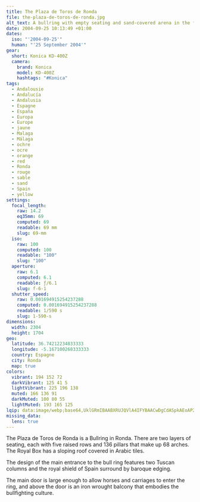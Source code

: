 ```yaml
---
title: The Plaza de Toros de Ronda
file: the-plaza-de-toros-de-ronda.jpg
alt_text: A bullring with empty seating and sand-covered arena in the foreground.
date: 2004-09-25 10:13:49 +01:00
dates:
  iso: "'2004-09-25'"
  human: "'25 September 2004'"
gear:
  short: Konica KD-400Z
  camera:
    brand: Konica
    model: KD-400Z
    hashtags: "#Konica"
tags:
  - Andalousie
  - Andalucía
  - Andalusia
  - Espagne
  - España
  - Europa
  - Europe
  - jaune
  - Malaga
  - Málaga
  - ochre
  - ocre
  - orange
  - red
  - Ronda
  - rouge
  - sable
  - sand
  - Spain
  - yellow
settings:
  focal_length:
    raw: 14.2
    eq35mm: 69
    computed: 69
    readable: 69 mm
    slug: 69-mm
  iso:
    raw: 100
    computed: 100
    readable: "100"
    slug: "100"
  aperture:
    raw: 6.1
    computed: 6.1
    readable: ƒ/6.1
    slug: f-6-1
  shutter_speed:
    raw: 0.001694915254237288
    computed: 0.001694915254237288
    readable: 1/590 s
    slug: 1-590-s
dimensions:
  width: 2304
  height: 1704
geo:
  latitude: 36.74212234833333
  longitude: -5.167100268333333
  country: Espagne
  city: Ronda
  map: true
colors:
  vibrant: 194 152 72
  darkVibrant: 125 41 5
  lightVibrant: 225 196 138
  muted: 166 136 91
  darkMuted: 100 80 55
  lightMuted: 193 165 125
lqip: data:image/webp;base64,UklGRmIBAABXRUJQVlA4IFYBAACwDgCdASpkAEoAP2miw1izrLAlMlZsQnAtCWMAzjtQ4Fb0v8eTHFz+w0pbLHtsjvdxLAGqnFLQ7D7eGTpKR/uKX6oPj7wfjl+LjJq2uV0/hd8H7OrBh/DbkMZZACiZMRAjb1ot68Acbvjs/itMh370m38MTAKZzgYFfhN+BoAA6HlBqNmOnG8Vt1xF4SKvMmOx0o9Z8HN1KlQIDWQvMLZgyoZLfLfEANNvcDvypjkbvPHrODU3zOtLqHTKS6eaKSjWNeqZFN5tUNRTB5rXTFJyCuB8drYR+Bio5Pt+8BhTbd8ci3V+l/VqohSS8cIPGe+1REXghILnsqrvNMNxW52LQfoUQD1uSEYVZ+3E1AWg0CPHCP7yAfdI2c/ZBuo8W33TVB6eKB2OhEb94CG88eYT3iVCxws2x1eNKl3EgmJw7wKq9CgmpjcIXodtQAnrS4O4CS8YAAA=
missing_data:
  lens: true
---
```


The Plaza de Toros de Ronda is a Bullring in Ronda. There are two layers of seating, each with five raised rows and 136 pillars that make up 68 arches. The Royal Box has a sloping roof covered in Arabic tiles.

The design of the main entrance to the bull ring features two Tuscan columns and the royal shield of Spain surround by baroque edging. 

The main door is large enough to allow horses and carriages to enter the ring, and above the door is an iron wrought balcony that embodies the bullfighting culture.
